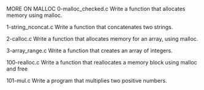MORE ON MALLOC
0-malloc_checked.c
Write a function that allocates memory using malloc.

1-string_nconcat.c
Write a function that concatenates two strings.

2-calloc.c
Write a function that allocates memory for an array, using malloc.

3-array_range.c
Write a function that creates an array of integers.


100-realloc.c
Write a function that reallocates a memory block using malloc and free

101-mul.c
Write a program that multiplies two positive numbers.

